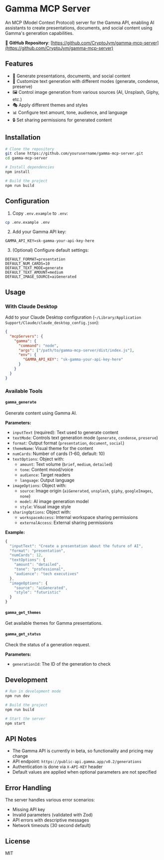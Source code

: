 # Gamma MCP Server

An MCP (Model Context Protocol) server for the Gamma API, enabling AI assistants to create presentations, documents, and social content using Gamma's generation capabilities.

🔗 **GitHub Repository**: [https://github.com/CryptoJym/gamma-mcp-server](https://github.com/CryptoJym/gamma-mcp-server)

## Features

- 🎨 Generate presentations, documents, and social content
- 🎯 Customize text generation with different modes (generate, condense, preserve)
- 🖼️ Control image generation from various sources (AI, Unsplash, Giphy, etc.)
- 🎭 Apply different themes and styles
- 📊 Configure text amount, tone, audience, and language
- 🔒 Set sharing permissions for generated content

## Installation

```bash
# Clone the repository
git clone https://github.com/yourusername/gamma-mcp-server.git
cd gamma-mcp-server

# Install dependencies
npm install

# Build the project
npm run build
```

## Configuration

1. Copy `.env.example` to `.env`:
```bash
cp .env.example .env
```

2. Add your Gamma API key:
```env
GAMMA_API_KEY=sk-gamma-your-api-key-here
```

3. (Optional) Configure default settings:
```env
DEFAULT_FORMAT=presentation
DEFAULT_NUM_CARDS=10
DEFAULT_TEXT_MODE=generate
DEFAULT_TEXT_AMOUNT=medium
DEFAULT_IMAGE_SOURCE=aiGenerated
```

## Usage

### With Claude Desktop

Add to your Claude Desktop configuration (`~/Library/Application Support/Claude/claude_desktop_config.json`):

```json
{
  "mcpServers": {
    "gamma": {
      "command": "node",
      "args": ["/path/to/gamma-mcp-server/dist/index.js"],
      "env": {
        "GAMMA_API_KEY": "sk-gamma-your-api-key-here"
      }
    }
  }
}
```

### Available Tools

#### `gamma_generate`
Generate content using Gamma AI.

**Parameters:**
- `inputText` (required): Text used to generate content
- `textMode`: Controls text generation mode (`generate`, `condense`, `preserve`)
- `format`: Output format (`presentation`, `document`, `social`)
- `themeName`: Visual theme for the content
- `numCards`: Number of cards (1-60, default: 10)
- `textOptions`: Object with:
  - `amount`: Text volume (`brief`, `medium`, `detailed`)
  - `tone`: Content mood/voice
  - `audience`: Target readers
  - `language`: Output language
- `imageOptions`: Object with:
  - `source`: Image origin (`aiGenerated`, `unsplash`, `giphy`, `googleImages`, `none`)
  - `model`: AI image generation model
  - `style`: Visual image style
- `sharingOptions`: Object with:
  - `workspaceAccess`: Internal workspace sharing permissions
  - `externalAccess`: External sharing permissions

**Example:**
```javascript
{
  "inputText": "Create a presentation about the future of AI",
  "format": "presentation",
  "numCards": 12,
  "textOptions": {
    "amount": "detailed",
    "tone": "professional",
    "audience": "tech executives"
  },
  "imageOptions": {
    "source": "aiGenerated",
    "style": "futuristic"
  }
}
```

#### `gamma_get_themes`
Get available themes for Gamma presentations.

#### `gamma_get_status`
Check the status of a generation request.

**Parameters:**
- `generationId`: The ID of the generation to check

## Development

```bash
# Run in development mode
npm run dev

# Build the project
npm run build

# Start the server
npm start
```

## API Notes

- The Gamma API is currently in beta, so functionality and pricing may change
- API endpoint: `https://public-api.gamma.app/v0.2/generations`
- Authentication is done via `X-API-KEY` header
- Default values are applied when optional parameters are not specified

## Error Handling

The server handles various error scenarios:
- Missing API key
- Invalid parameters (validated with Zod)
- API errors with descriptive messages
- Network timeouts (30 second default)

## License

MIT